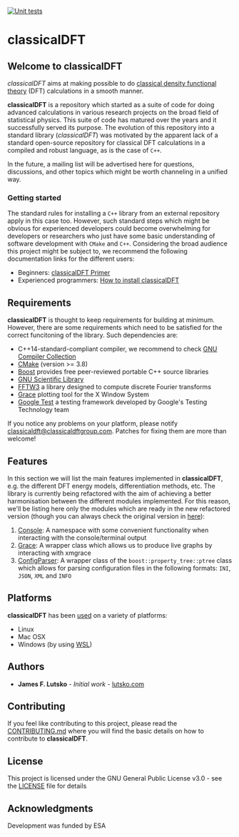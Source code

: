 [![Unit tests](https://github.com/jimlutsko/classicalDFT/workflows/Unit%20tests/badge.svg)](https://github.com/jimlutsko/classicalDFT/actions?query=workflow%3A%22Unit%20tests%22)

# classicalDFT

## Welcome to classicalDFT

*classicalDFT* aims at making possible to do [classical density functional theory](https://en.wikipedia.org/wiki/Density_functional_theory#Classical_Density_Functional_Theory) (DFT) calculations in a smooth manner.

**classicalDFT** is a repository which started as a suite of code for doing advanced calculations in various research projects on the broad field of statistical physics. This suite of code has matured over the years and it successfully served its purpose. The evolution of this repository into a standard library (*classicalDFT*) was motivated by the apparent lack of a standard open-source repository for classical DFT calculations in a compiled and robust language, as is the case of `C++`.

In the future, a mailing list will be advertised here for questions, discussions, and other topics which might be worth channeling in a unified way.

### Getting started

The standard rules for installing a `C++` library from an external repository apply in this case too. However, such standard steps which might be obvious for experienced developers could become overwhelming for developers or researchers who just have some basic understanding of software development with `CMake` and `C++`. Considering the broad audience this project might be subject to, we recommend the following documentation links for the different users:

* Beginners: [classicalDFT Primer](README.md)
* Experienced programmers: [How to install classicalDFT](documentation/installation/README.md)

## Requirements

**classicalDFT** is thought to keep requirements for building at minimum. However, there are some requirements which 
need to be satisfied for the correct funcitoning of the library. Such dependencies are:

* C++14-standard-compliant compiler, we recommend to check [GNU Compiler Collection](https://gcc.gnu.org/) 
* [CMake](https://cmake.org/download/) (version >= 3.8)
* [Boost](https://www.boost.org/) provides free peer-reviewed portable C++ source libraries
* [GNU Scientific Library](https://www.gnu.org/software/gsl/)
* [FFTW3](http://www.fftw.org/) a library designed to compute discrete Fourier transforms
* [Grace](http://plasma-gate.weizmann.ac.il/Grace/) plotting tool for the X Window System
* [Google Test](https://github.com/google/googletest) a testing framework developed by Google's Testing Technology team

If you notice any problems on your platform, please notify [classicaldft@classicaldftgroup.com](). Patches for fixing them are more than welcome!

## Features

In this section we will list the main features implemented in **classicalDFT**, e.g. the different DFT energy models, differentiation methods, etc. The library is currently being refactored with the aim of achieving a better harmonisation between the different modules implemented. For this reason, we'll be listing here only the modules which are ready in the new refactored version (though you can always check the original version in [here](legacy_lib/)):

1. [Console](dft_lib/examples/console/README.md): A namespace with some convenient functionality when interacting with the console/terminal output
2. [Grace](dft_lib/examples/graphs/README.md): A wrapper class which allows us to produce live graphs by interacting with xmgrace
3. [ConfigParser](dft_lib/examples/config_parser/README.md): A wrapper class of the `boost::property_tree::ptree` class which allows for parsing configuration files in the following formats: `INI`, `JSON`, `XML` and `INFO`  

## Platforms

**classicalDFT** has been [used](dft_lib/docs/setup-env.md) on a variety of platforms:

- Linux
- Mac OSX
- Windows (by using [WSL](https://en.wikipedia.org/wiki/Windows_Subsystem_for_Linux))

## Authors

* **James F. Lutsko** - *Initial work* - [lutsko.com](http://lutsko.com)

## Contributing

If you feel like contributing to this project, please read the [CONTRIBUTING.md](CONTRIBUTING.md) where you will find the basic details on how to contribute to **classicalDFT**.

## License

This project is licensed under the GNU General Public License v3.0 - see the [LICENSE](LICENSE) file for details

## Acknowledgments

Development was funded by ESA